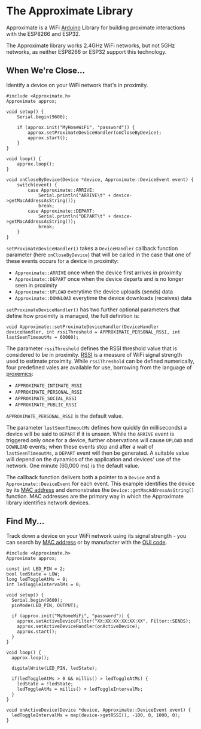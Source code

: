 # The Approximate Library
Approximate is a WiFi [Arduino](http://www.arduino.cc/download) Library for building proximate interactions with the ESP8266 and ESP32.

The Approximate library works 2.4GHz WiFi networks, but not 5GHz networks, as neither ESP8266 or ESP32 support this technology.

## When We're Close...
Identify a device on your WiFi network that's in proximity.

```
#include <Approximate.h>
Approximate approx;

void setup() {
    Serial.begin(9600);

    if (approx.init("MyHomeWiFi", "password")) {
        approx.setProximateDeviceHandler(onCloseByDevice);
        approx.start();
    }
}

void loop() {
    approx.loop();
}

void onCloseByDevice(Device *device, Approximate::DeviceEvent event) {
    switch(event) {
        case Approximate::ARRIVE:
            Serial.println("ARRIVE\t" + device->getMacAddressAsString());
            break;
        case Approximate::DEPART:
            Serial.println("DEPART\t" + device->getMacAddressAsString());
            break;
    }
}
```

`setProximateDeviceHandler()` takes a `DeviceHandler` callback function parameter (here `onCloseByDevice`) that will be called in the case that one of these events occurs for a device in proximity:

* `Approximate::ARRIVE` once when the device first arrives in proximity
* `Approximate::DEPART` once when the device departs and is no longer seen in proximity
* `Approximate::UPLOAD` everytime the device uploads (sends) data
* `Approximate::DOWNLOAD` everytime the device downloads (receives) data

`setProximateDeviceHandler()` has two further optional parameters that define how proximity is managed, the full definition is:

```
void Approximate::setProximateDeviceHandler(DeviceHandler deviceHandler, int rssiThreshold = APPROXIMATE_PERSONAL_RSSI, int lastSeenTimeoutMs = 60000);
```

The parameter `rssiThreshold` defines the RSSI threshold value that is considered to be in proximity. [RSSI](https://en.wikipedia.org/wiki/Received_signal_strength_indication) is a measure of WiFi signal strength used to estimate proximity. While `rssiThreshold` can be defined numerically, four predefined vales are available for use, borrowing from the language of [proxemics](https://en.wikipedia.org/wiki/Proxemics):

* `APPROXIMATE_INTIMATE_RSSI`
* `APPROXIMATE_PERSONAL_RSSI`
* `APPROXIMATE_SOCIAL_RSSI`
* `APPROXIMATE_PUBLIC_RSSI`

`APPROXIMATE_PERSONAL_RSSI` is the default value.

The parameter `lastSeenTimeoutMs` defines how quickly (in milliseconds) a device will be said to `DEPART` if it is unseen. While the `ARRIVE` event is triggered only once for a device, further observations will cause `UPLOAD` and `DOWNLOAD` events; when these events stop and after a wait of `lastSeenTimeoutMs`, a `DEPART` event will then be generated. A suitable value will depend on the dynamics of the application and devices' use of the network. One minute (60,000 ms) is the default value.

The callback function delivers both a pointer to a `Device` and a `Approximate::DeviceEvent` for each event. This example identifies the device by its [MAC address](https://en.wikipedia.org/wiki/MAC_address) and demonstrates the `Device::getMacAddressAsString()` function. MAC addresses are the primary way in which the Approximate library identifies network devices.

## Find My...
Track down a device on your WiFi network using its signal strength - you can search by [MAC address](https://en.wikipedia.org/wiki/MAC_address) or by manufacter with the [OUI code](https://en.wikipedia.org/wiki/Organizationally_unique_identifier).

```
#include <Approximate.h>
Approximate approx;

const int LED_PIN = 2;
bool ledState = LOW;
long ledToggleAtMs = 0;
int ledToggleIntervalMs = 0;

void setup() {
  Serial.begin(9600);
  pinMode(LED_PIN, OUTPUT);

  if (approx.init("MyHomeWiFi", "password")) {
    approx.setActiveDeviceFilter("XX:XX:XX:XX:XX:XX", Filter::SENDS);
    approx.setActiveDeviceHandler(onActiveDevice);
    approx.start();
  }
}

void loop() {
  approx.loop();

  digitalWrite(LED_PIN, ledState);
  
  if(ledToggleAtMs > 0 && millis() > ledToggleAtMs) {
    ledState = !ledState;
    ledToggleAtMs = millis() + ledToggleIntervalMs;
  }
}

void onActiveDevice(Device *device, Approximate::DeviceEvent event) {
  ledToggleIntervalMs = map(device->getRSSI(), -100, 0, 1000, 0);
}
```
